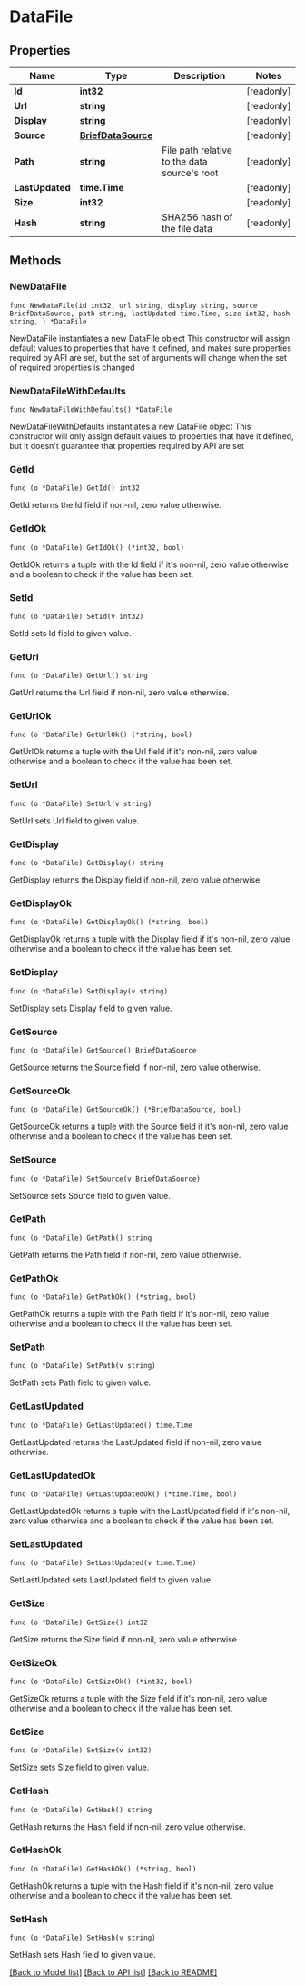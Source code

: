 # DataFile

## Properties

Name | Type | Description | Notes
------------ | ------------- | ------------- | -------------
**Id** | **int32** |  | [readonly] 
**Url** | **string** |  | [readonly] 
**Display** | **string** |  | [readonly] 
**Source** | [**BriefDataSource**](BriefDataSource.md) |  | [readonly] 
**Path** | **string** | File path relative to the data source&#39;s root | [readonly] 
**LastUpdated** | **time.Time** |  | [readonly] 
**Size** | **int32** |  | [readonly] 
**Hash** | **string** | SHA256 hash of the file data | [readonly] 

## Methods

### NewDataFile

`func NewDataFile(id int32, url string, display string, source BriefDataSource, path string, lastUpdated time.Time, size int32, hash string, ) *DataFile`

NewDataFile instantiates a new DataFile object
This constructor will assign default values to properties that have it defined,
and makes sure properties required by API are set, but the set of arguments
will change when the set of required properties is changed

### NewDataFileWithDefaults

`func NewDataFileWithDefaults() *DataFile`

NewDataFileWithDefaults instantiates a new DataFile object
This constructor will only assign default values to properties that have it defined,
but it doesn't guarantee that properties required by API are set

### GetId

`func (o *DataFile) GetId() int32`

GetId returns the Id field if non-nil, zero value otherwise.

### GetIdOk

`func (o *DataFile) GetIdOk() (*int32, bool)`

GetIdOk returns a tuple with the Id field if it's non-nil, zero value otherwise
and a boolean to check if the value has been set.

### SetId

`func (o *DataFile) SetId(v int32)`

SetId sets Id field to given value.


### GetUrl

`func (o *DataFile) GetUrl() string`

GetUrl returns the Url field if non-nil, zero value otherwise.

### GetUrlOk

`func (o *DataFile) GetUrlOk() (*string, bool)`

GetUrlOk returns a tuple with the Url field if it's non-nil, zero value otherwise
and a boolean to check if the value has been set.

### SetUrl

`func (o *DataFile) SetUrl(v string)`

SetUrl sets Url field to given value.


### GetDisplay

`func (o *DataFile) GetDisplay() string`

GetDisplay returns the Display field if non-nil, zero value otherwise.

### GetDisplayOk

`func (o *DataFile) GetDisplayOk() (*string, bool)`

GetDisplayOk returns a tuple with the Display field if it's non-nil, zero value otherwise
and a boolean to check if the value has been set.

### SetDisplay

`func (o *DataFile) SetDisplay(v string)`

SetDisplay sets Display field to given value.


### GetSource

`func (o *DataFile) GetSource() BriefDataSource`

GetSource returns the Source field if non-nil, zero value otherwise.

### GetSourceOk

`func (o *DataFile) GetSourceOk() (*BriefDataSource, bool)`

GetSourceOk returns a tuple with the Source field if it's non-nil, zero value otherwise
and a boolean to check if the value has been set.

### SetSource

`func (o *DataFile) SetSource(v BriefDataSource)`

SetSource sets Source field to given value.


### GetPath

`func (o *DataFile) GetPath() string`

GetPath returns the Path field if non-nil, zero value otherwise.

### GetPathOk

`func (o *DataFile) GetPathOk() (*string, bool)`

GetPathOk returns a tuple with the Path field if it's non-nil, zero value otherwise
and a boolean to check if the value has been set.

### SetPath

`func (o *DataFile) SetPath(v string)`

SetPath sets Path field to given value.


### GetLastUpdated

`func (o *DataFile) GetLastUpdated() time.Time`

GetLastUpdated returns the LastUpdated field if non-nil, zero value otherwise.

### GetLastUpdatedOk

`func (o *DataFile) GetLastUpdatedOk() (*time.Time, bool)`

GetLastUpdatedOk returns a tuple with the LastUpdated field if it's non-nil, zero value otherwise
and a boolean to check if the value has been set.

### SetLastUpdated

`func (o *DataFile) SetLastUpdated(v time.Time)`

SetLastUpdated sets LastUpdated field to given value.


### GetSize

`func (o *DataFile) GetSize() int32`

GetSize returns the Size field if non-nil, zero value otherwise.

### GetSizeOk

`func (o *DataFile) GetSizeOk() (*int32, bool)`

GetSizeOk returns a tuple with the Size field if it's non-nil, zero value otherwise
and a boolean to check if the value has been set.

### SetSize

`func (o *DataFile) SetSize(v int32)`

SetSize sets Size field to given value.


### GetHash

`func (o *DataFile) GetHash() string`

GetHash returns the Hash field if non-nil, zero value otherwise.

### GetHashOk

`func (o *DataFile) GetHashOk() (*string, bool)`

GetHashOk returns a tuple with the Hash field if it's non-nil, zero value otherwise
and a boolean to check if the value has been set.

### SetHash

`func (o *DataFile) SetHash(v string)`

SetHash sets Hash field to given value.



[[Back to Model list]](../README.md#documentation-for-models) [[Back to API list]](../README.md#documentation-for-api-endpoints) [[Back to README]](../README.md)



